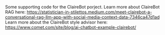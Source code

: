 Some supporting code for the ClaireBot porject.
Learn more about ClaireBot RAG here: https://statistician-in-stilettos.medium.com/meet-clairebot-a-conversational-rag-llm-app-with-social-media-context-data-7346ca47d1ad
Learn more about the ClaireBot style advisor here: https://www.comet.com/site/blog/ai-chatbot-example-clairebot/ 
